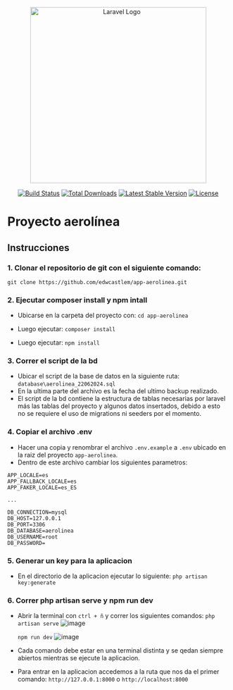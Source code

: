 <p align="center"><a href="https://laravel.com" target="_blank"><img src="https://raw.githubusercontent.com/laravel/art/master/logo-lockup/5%20SVG/2%20CMYK/1%20Full%20Color/laravel-logolockup-cmyk-red.svg" width="400" alt="Laravel Logo"></a></p>

<p align="center">
<a href="https://github.com/laravel/framework/actions"><img src="https://github.com/laravel/framework/workflows/tests/badge.svg" alt="Build Status"></a>
<a href="https://packagist.org/packages/laravel/framework"><img src="https://img.shields.io/packagist/dt/laravel/framework" alt="Total Downloads"></a>
<a href="https://packagist.org/packages/laravel/framework"><img src="https://img.shields.io/packagist/v/laravel/framework" alt="Latest Stable Version"></a>
<a href="https://packagist.org/packages/laravel/framework"><img src="https://img.shields.io/packagist/l/laravel/framework" alt="License"></a>
</p>


# Proyecto aerolínea

## Instrucciones

 ### 1. Clonar el repositorio de git con el siguiente comando:

`git clone https://github.com/edwcastlem/app-aerolinea.git`

### 2. Ejecutar composer install y npm intall
 - Ubicarse en la carpeta del proyecto con:
    `cd app-aerolinea`
    
- Luego ejecutar:
    `composer install`

- Luego ejecutar:
    `npm install`

### 3. Correr el script de la bd
- Ubicar el script de la base de datos en la siguiente ruta: `database\aerolinea_22062024.sql`
- En la ultima parte del archivo es la fecha del ultimo backup realizado.
- El script de la bd contiene la estructura de tablas necesarias por laravel más las tablas del proyecto y algunos datos insertados, debido a esto no se requiere el uso de migrations ni seeders por el momento.

### 4. Copiar el archivo .env
- Hacer una copia y renombrar el archivo `.env.example` a `.env` ubicado en la raiz del proyecto `app-aerolinea`.
- Dentro de este archivo cambiar los siguientes parametros:
```
APP_LOCALE=es
APP_FALLBACK_LOCALE=es
APP_FAKER_LOCALE=es_ES

...

DB_CONNECTION=mysql
DB_HOST=127.0.0.1
DB_PORT=3306
DB_DATABASE=aerolinea
DB_USERNAME=root
DB_PASSWORD=
```

### 5. Generar un key para la aplicacion

- En el directorio de la aplicacion ejecutar lo siguiente:
    `php artisan key:generate`

### 6. Correr php artisan serve y npm run dev
- Abrir la terminal con `ctrl + ñ` y correr los siguientes comandos:
    `php artisan serve`
    ![image](https://hackmd.io/_uploads/rJcwVs48R.png)
    
    `npm run dev`
    ![image](https://hackmd.io/_uploads/BkcUNiVLR.png)

- Cada comando debe estar en una terminal distinta y se qedan siempre abiertos mientras se ejecute la aplicacion.
- Para entrar en la aplicacion accedemos a la ruta que nos da el primer comando:
    `http://127.0.0.1:8000` o `http://localhost:8000`